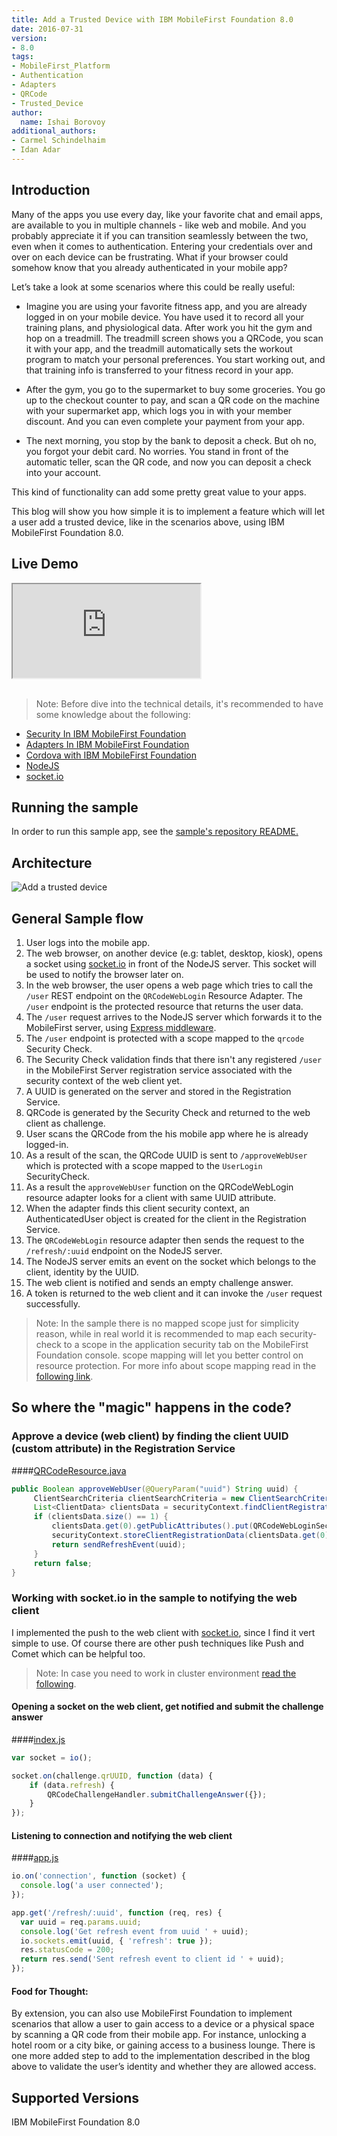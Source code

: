 ```yaml
---
title: Add a Trusted Device with IBM MobileFirst Foundation 8.0
date: 2016-07-31
version:
- 8.0
tags:
- MobileFirst_Platform
- Authentication
- Adapters
- QRCode
- Trusted_Device
author:
  name: Ishai Borovoy
additional_authors:
- Carmel Schindelhaim
- Idan Adar
---
```

## Introduction
Many of the apps you use every day, like your favorite chat and email apps, are available to you in multiple channels - like web and mobile. And you probably appreciate it if you can transition seamlessly between the two, even when it comes to authentication. Entering your credentials over and over on each device can be frustrating. What if your browser could somehow know that you already authenticated in your mobile app?

Let’s take a look at some scenarios where this could be really useful:

- Imagine you are using your favorite fitness app, and you are already logged in on your mobile device. You have used it to record all your training plans, and physiological data. After work you hit the gym and hop on a treadmill. The treadmill screen shows you a QRCode, you scan it with your app, and the treadmill automatically sets the workout program to match your personal preferences. You start working out, and that training info is transferred to your fitness record in your app.

- After the gym, you go to the supermarket to buy some groceries. You go up to the checkout counter to pay, and scan a QR code on the machine with your supermarket app, which logs you in with your member discount. And you can even complete your payment from your app.

- The next morning, you stop by the bank to deposit a check. But oh no, you forgot your debit card. No worries. You stand in front of the automatic teller, scan the QR code, and now you can deposit a check into your account.

This kind of functionality can add some pretty great value to your apps.

This blog will show you how simple it is to implement a feature which will let a user add a trusted device, like in the scenarios above, using IBM MobileFirst Foundation 8.0.

## Live Demo
<div class="sizer">
  <div class="embed-responsive embed-responsive-16by9">
    <iframe src="https://www.youtube.com/embed/95bXRedN_8I"></iframe>
  </div>
</div>   
<br>


>Note: Before dive into the technical details, it's recommended to have some knowledge about the following:

* [Security In IBM MobileFirst Foundation](https://mobilefirstplatform.ibmcloud.com/tutorials/en/foundation/8.0/authentication-and-security/)
* [Adapters In IBM MobileFirst Foundation](https://mobilefirstplatform.ibmcloud.com/tutorials/en/foundation/8.0/adapters/)
* [Cordova with IBM MobileFirst Foundation](https://mobilefirstplatform.ibmcloud.com/tutorials/en/foundation/8.0/using-the-mfpf-sdk/mfpf-development-in-cordova-applications/)
* [NodeJS](https://nodejs.org)
* [socket.io](http://socket.io/)

## Running the sample
In order to run this sample app, see the [sample's repository README.](https://github.com/mfpdev/trust-a-device-sample)

## Architecture
![Add a trusted device]({{site.baseurl}}/assets/blog/2016-07-31-add-trusted-device/architecture.png)

## General Sample flow
1. User logs into the mobile app.
2. The web browser, on another device (e.g: tablet, desktop, kiosk), opens a socket using [socket.io](http://socket.io/) in front of the NodeJS server. This socket will be used to notify the browser later on.
3. In the web browser, the user opens a web page which tries to call the `/user` REST endpoint on the `QRCodeWebLogin` Resource Adapter. The `/user` endpoint is the protected resource that returns the user data.
4. The `/user` request arrives to the NodeJS server which forwards it to the MobileFirst server, using [Express middleware](https://expressjs.com/en/guide/using-middleware.html).
5. The `/user` endpoint is protected with a scope mapped to the `qrcode` Security Check.
6. The Security Check validation finds that there isn't any registered `/user` in the MobileFirst Server registration service associated with the security context of the web client yet.
7. A UUID is generated on the server and stored in the Registration Service.
8. QRCode is generated by the Security Check and returned to the web client as challenge.
9. User scans the QRCode from the his mobile app where he is already logged-in.
10. As a result of the scan, the QRCode UUID is sent to `/approveWebUser` which is protected with a scope mapped to the `UserLogin` SecurityCheck.
11. As a result the `approveWebUser` function on the QRCodeWebLogin resource adapter looks for a client with same UUID attribute.
12. When the adapter finds this client security context, an AuthenticatedUser object is created for the client in the Registration Service.
13. The `QRCodeWebLogin` resource adapter then sends the request to the `/refresh/:uuid` endpoint on the NodeJS server.
14. The NodeJS server emits an event on the socket which belongs to the client, identity by the UUID.
15. The web client is notified and sends an empty challenge answer.
16. A token is returned to the web client and it can invoke the `/user` request successfully.

>Note: In the sample there is no mapped scope just for simplicity reason, while in real world it is recommended to map each security-check to a scope in the application security tab on the MobileFirst Foundation console.
 scope mapping will let you better control on resource protection. For more info about scope mapping read in the [following link](https://mobilefirstplatform.ibmcloud.com/tutorials/en/foundation/8.0/authentication-and-security/authorization-concepts/#scope).

## So where the "magic" happens in the code?

### Approve a device (web client) by finding the client UUID (custom attribute) in the Registration Service

####[QRCodeResource.java](https://github.com/mfpdev/trust-a-device-sample/blob/master/qrcode-web-login-security-check/src/main/java/com/github/mfpdev/sample/qrcodeweblogin/QRCodeResource.java)

```java
public Boolean approveWebUser(@QueryParam("uuid") String uuid) {
     ClientSearchCriteria clientSearchCriteria = new ClientSearchCriteria().byAttribute(QRCodeWebLoginSecurityCheck.QR_CODE_UUID, uuid);
     List<ClientData> clientsData = securityContext.findClientRegistrationData(clientSearchCriteria);
     if (clientsData.size() == 1) {
         clientsData.get(0).getPublicAttributes().put(QRCodeWebLoginSecurityCheck.WEB_USER_REGISTRATION_KEY, this.securityContext.getAuthenticatedUser());
         securityContext.storeClientRegistrationData(clientsData.get(0));
         return sendRefreshEvent(uuid);
     }
     return false;
}
```

### Working with socket.io in the sample to notifying the web client

I implemented the push to the web client with [socket.io](http://socket.io/), since I find it vert simple to use. Of course there are other push techniques like Push and Comet which can be helpful too.

> Note: In case you need to work in cluster environment [read the following](http://socket.io/docs/using-multiple-nodes/).

#### Opening a socket on the web client, get notified and submit the challenge answer

####[index.js](https://github.com/mfpdev/trust-a-device-sample/blob/master/node-web-app/www/script/index.js)

```javascript
var socket = io();

socket.on(challenge.qrUUID, function (data) {
    if (data.refresh) {
        QRCodeChallengeHandler.submitChallengeAnswer({});
    }
});
```

#### Listening to connection and notifying the web client

####[app.js](https://github.com/mfpdev/trust-a-device-sample/blob/master/node-web-app/app.js)

```javascript
io.on('connection', function (socket) {
  console.log('a user connected');
});

app.get('/refresh/:uuid', function (req, res) {
  var uuid = req.params.uuid;
  console.log('Get refresh event from uuid ' + uuid);
  io.sockets.emit(uuid, { 'refresh': true });
  res.statusCode = 200;
  return res.send('Sent refresh event to client id ' + uuid);
});
```

#### Food for Thought:

By extension, you can also use MobileFirst Foundation to implement scenarios that allow a user to gain access to a device or a physical space by scanning a QR code from their mobile app. For instance, unlocking a hotel room or a city bike, or gaining access to a business lounge. There is one more added step to add to the implementation described in the blog above to validate the user’s identity and whether they are allowed access.

## Supported Versions
IBM MobileFirst Foundation 8.0
